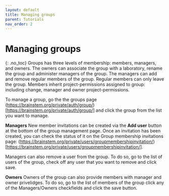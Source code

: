```yaml
---
layout: default
title: Managing groups
parent: Tutorials
nav_order: 2
---
```

# Managing groups
{: .no_toc}
Groups has three levels of membership: members, managers, and owners. The owners can associate the group with a laboratory, rename the group and administer managers of the group. The managers can add and remove regular members of the group. Regular members can only leave the group. Members inherit project-permissions assigned to group: including change, manager and owner project-permissions.

To manage a group, go the the groups page (https://brainstem.org/private/auth/group/)[https://brainstem.org/private/auth/group/] and click the group from the list you want to manage.

__Managers__
New member invitations can be created via the __Add user__ button at the bottom of the group management page. Once an invitation has been created, you can check the status of it on the Group membership invitations page: (https://brainstem.org/private/users/groupmembershipinvitation/)[https://brainstem.org/private/users/groupmembershipinvitation/]. 

Managers can also remove a user from the group. To do so, go to the list of users of the group, check off any user that you want to remove and click save. 

__Owners__
Owners of the group can also provide members with manager and owner privelidges. To do so, go to the list of members of the group click any of the Managers/Owners checkfields and click the save button.

